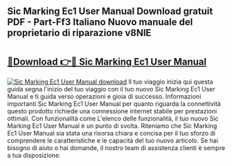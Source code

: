 ## Sic Marking Ec1 User Manual Download gratuit PDF - Part-Ff3 Italiano Nuovo manuale del proprietario di riparazione v8NlE

# <h2><a href="http://dfb9a4f.blite.top/?on=Sic+Marking+Ec1+User+Manual">🔗Download 👉🔴 Sic Marking Ec1 User Manual</a></h2>

[![Sic Marking Ec1 User Manual download](https://i.imgur.com/lujVjoI.png)](http://dfb9a4f.blite.top/?on=Sic+Marking+Ec1+User+Manual)
Il tuo viaggio inizia qui questa guida segna l'inizio del tuo viaggio con il tuo nuovo Sic Marking Ec1 User Manual e ti guida verso operazioni e gioia di successo. Informazioni importanti Sic Marking Ec1 User Manual per quanto riguarda la connettività questo prodotto richiede una connessione internet stabile per prestazioni ottimali. Con funzionalità come L'elenco delle funzionalità, il tuo nuovo Sic Marking Ec1 User Manual è un punto di svolta. Riteniamo che Sic Marking Ec1 User Manual sia stata una risorsa chiara e concisa per il tuo sforzo di comprendere le caratteristiche e le capacità del tuo nuovo articolo. Se hai bisogno di aiuto o hai domande, il nostro team di assistenza clienti è sempre a tua disposizione.
